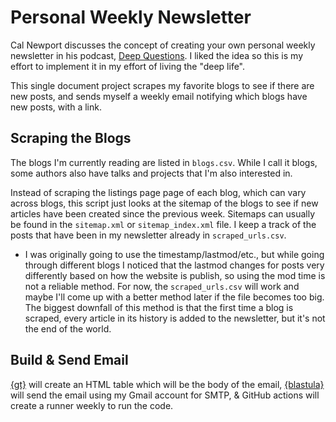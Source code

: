# Personal Weekly Newsletter

Cal Newport discusses the concept of creating your own personal weekly newsletter in his podcast, [Deep Questions](https://www.thedeeplife.com/listen/). I liked the idea so this is my effort to implement it in my effort of living the "deep life".

This single document project scrapes my favorite blogs to see if there are new posts, and sends myself a weekly email notifying which blogs have new posts, with a link.

## Scraping the Blogs

The blogs I'm currently reading are listed in `blogs.csv`. While I call it blogs, some authors also have talks and projects that I'm also interested in.

Instead of scraping the listings page page of each blog, which can vary across blogs, this script just looks at the sitemap of the blogs to see if new articles have been created since the previous week. Sitemaps can usually be found in the `sitemap.xml` or `sitemap_index.xml` file. I keep a track of the posts that have been in my newsletter already in `scraped_urls.csv`. 

-   I was originally going to use the timestamp/lastmod/etc., but while going through different blogs I noticed that the lastmod changes for posts very differently based on how the website is publish, so using the mod time is not a reliable method. For now,  the `scraped_urls.csv` will work and maybe I'll come up with a better method later if the file becomes too big. The biggest downfall of this method is that the first time a blog is scraped, every article in its history is added to the newsletter, but it's not the end of the world.

## Build & Send Email

[{gt}](https://gt.rstudio.com/) will create an HTML table which will be the body of the email, [{blastula}](https://rstudio.github.io/blastula/index.html) will send the email using my Gmail account for SMTP, & GitHub actions will create a runner weekly to run the code.

